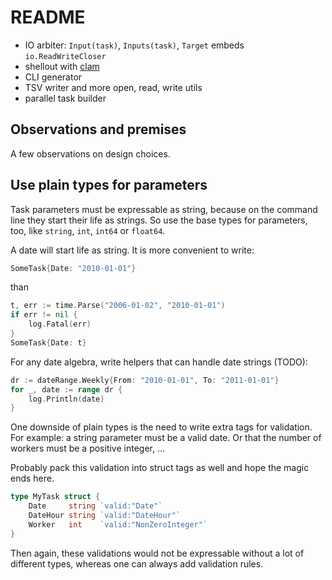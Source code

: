 README
======

* IO arbiter: `Input(task)`, `Inputs(task)`, `Target` embeds `io.ReadWriteCloser`
* shellout with [clam](http://github.com/miku/clam)
* CLI generator
* TSV writer and more open, read, write utils
* parallel task builder

Observations and premises
-------------------------

A few observations on design choices.

Use plain types for parameters
------------------------------

Task parameters must be expressable as string, because on the command line
they start their life as strings. So use the base types for parameters, too,
like `string`, `int`, `int64` or `float64`.

A date will start life as string. It is more convenient to write:

```go
SomeTask{Date: "2010-01-01"}
```

than

```go
t, err := time.Parse("2006-01-02", "2010-01-01")
if err != nil {
    log.Fatal(err)
}
SomeTask{Date: t}
```

For any date algebra, write helpers that can handle date strings (TODO):

```go
dr := dateRange.Weekly{From: "2010-01-01", To: "2011-01-01"}
for _, date := range dr {
    log.Println(date)
}
```

One downside of plain types is the need to write extra tags for validation.
For example: a string parameter must be a valid date. Or that the number of
workers must be a positive integer, ...

Probably pack this validation into struct tags as well and hope the magic ends here.

```go
type MyTask struct {
    Date     string `valid:"Date"`
    DateHour string `valid:"DateHour"`
    Worker   int    `valid:"NonZeroInteger"`
}
```

Then again, these validations would not be expressable without a lot of
different types, whereas one can always add validation rules.
